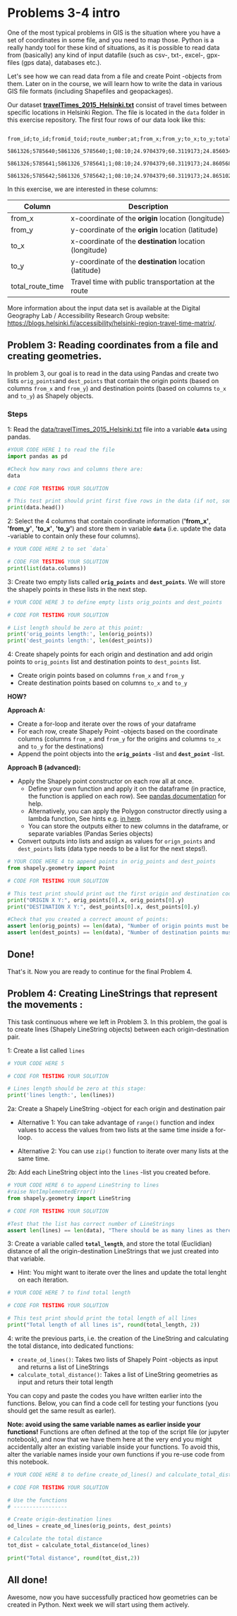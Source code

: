 # Problems 3-4 intro

One of the most typical problems in GIS is the situation where you have a set of coordinates in some file, and you need to map those. Python is a really handy tool for these kind of situations, as it is possible to read data from (basically) any kind of input datafile (such as csv-, txt-, excel-, gpx-files (gps data), databases etc.). 

Let's see how we can read data from a file and create Point -objects from them. Later on in the course, we will learn how to write the data in various GIS file formats (including Shapefiles and geopackages). 

Our dataset **[travelTimes_2015_Helsinki.txt](data/travelTimes_2015_Helsinki.txt)** consist of 
travel times between specific locations in Helsinki Region. The file is located in the `data` folder in this exercise repository. The first four rows of our data look like this:

```
   from_id;to_id;fromid_toid;route_number;at;from_x;from_y;to_x;to_y;total_route_time;route_time;route_distance
   5861326;5785640;5861326_5785640;1;08:10;24.9704379;60.3119173;24.8560344;60.399940599999994;125.0;99.0;22917.6
   5861326;5785641;5861326_5785641;1;08:10;24.9704379;60.3119173;24.8605682;60.4000135;123.0;102.0;23123.5
   5861326;5785642;5861326_5785642;1;08:10;24.9704379;60.3119173;24.865102;60.4000863;125.0;103.0;23241.3
```

In this exercise, we are interested in these columns:

| Column | Description |
|--------|-------------|
| from_x | x-coordinate of the **origin** location (longitude) |
| from_y | y-coordinate of the **origin** location (latitude) |
| to_x   | x-coordinate of the **destination** location (longitude)|
| to_y   | y-coordinate of the **destination** location (latitude) |
| total_route_time | Travel time with public transportation at the route |

More information about the input data set is available at the Digital Geography Lab / Accessibility Research Group  website: https://blogs.helsinki.fi/accessibility/helsinki-region-travel-time-matrix/.




## Problem 3: Reading coordinates from a file and creating geometries.

In problem 3, our goal is to read in the data using Pandas and create two lists `orig_points`and `dest_points` that contain the origin points (based on columns `from_x` and `from_y`) and destination points (based on columns `to_x` and `to_y`) as Shapely objects.

### Steps

1: Read the [data/travelTimes_2015_Helsinki.txt](data/travelTimes_2015_Helsinki.txt) file into a variable **`data`** using  pandas.



```python
#YOUR CODE HERE 1 to read the file
import pandas as pd 
```


```python
#Check how many rows and columns there are:
data
```


```python
# CODE FOR TESTING YOUR SOLUTION

# This test print should print first five rows in the data (if not, something is incorrect):
print(data.head())
```

2: Select the 4 columns that contain coordinate information (**'from_x'**, **'from_y'**, **'to_x'**, **'to_y'**) and store them in variable **`data`** (i.e. update the data -variable  to contain only these four columns).



```python
# YOUR CODE HERE 2 to set `data`
```


```python
# CODE FOR TESTING YOUR SOLUTION
print(list(data.columns))
```

3: Create two empty lists called **`orig_points`** and **`dest_points`**. We will store the shapely points in these lists in the next step.


```python
# YOUR CODE HERE 3 to define empty lists orig_points and dest_points
```


```python
# CODE FOR TESTING YOUR SOLUTION

# List length should be zero at this point:
print('orig_points length:', len(orig_points))
print('dest_points length:', len(dest_points))
```

4: Create shapely points for each origin and destination and add origin points to `orig_points` list and destination points to `dest_points` list.

- Create origin points based on columns `from_x` and `from_y`
- Create destination points based on columns `to_x` and `to_y`

**HOW?**

**Approach A:** 

- Create a for-loop and iterate over the rows of your dataframe
- For each row, create Shapely Point -objects based on the coordinate columns (columns `from_x` and `from_y` for the origins and columns `to_x` and `to_y` for the destinations)
- Append the point objects into the **`orig_points`** -list and **`dest_point`** -list.

**Approach B (advanced):**
- Apply the Shapely point constructor on each row all at once. 
    - Define your own function and apply it on the dataframe (in practice, the function is applied on each row). See [pandas documentation](https://pandas.pydata.org/pandas-docs/stable/reference/api/pandas.DataFrame.apply.html) for help.
    - Alternatively, you can apply the Polygon constructor directly using a lambda function, See hints e.g. [in here](https://towardsdatascience.com/apply-and-lambda-usage-in-pandas-b13a1ea037f7).
    - You can store the outputs either to new columns in the dataframe, or separate variables (Pandas Series objects)
- Convert outputs into lists and assign as values for `orign_points` and `dest_points` lists (data type needs to be a list for the next steps!).





```python
# YOUR CODE HERE 4 to append points in orig_points and dest_points
from shapely.geometry import Point
```

```python
# CODE FOR TESTING YOUR SOLUTION

# This test print should print out the first origin and destination coordinates in the two lists:
print("ORIGIN X Y:", orig_points[0].x, orig_points[0].y)
print("DESTINATION X Y:", dest_points[0].x, dest_points[0].y)

#Check that you created a correct amount of points:
assert len(orig_points) == len(data), "Number of origin points must be the same as number of rows in the original file"
assert len(dest_points) == len(data), "Number of destination points must be the same as number of rows in the original file"
```

## Done!

That's it. Now you are ready to continue for the final Problem 4.

## Problem 4: Creating LineStrings that represent the movements :

This task continuous where we left in Problem 3. In this problem, the goal is to create lines (Shapely LineString objects) between each origin-destination pair.
   
1: Create a list called `lines`

```python
# YOUR CODE HERE 5
```

```python
# CODE FOR TESTING YOUR SOLUTION

# Lines length should be zero at this stage:
print('lines length:', len(lines))
```

2a: Create a Shapely LineString -object for each origin and destination pair

  - Alternative 1: You can take advantage of `range()` function and index values to access the values from two lists at the same time inside a for-loop.
     
  - Alternative 2: You can use `zip()` function to iterate over many lists at the same time. 
  
2b: Add each LineString object into the `lines` -list you created before.



```python
# YOUR CODE HERE 6 to append LineString to lines
#raise NotImplementedError()
from shapely.geometry import LineString
```


```python
# CODE FOR TESTING YOUR SOLUTION

#Test that the list has correct number of LineStrings
assert len(lines) == len(data), "There should be as many lines as there are rows in the original data"
```

3: Create a variable called **`total_length`**, and store the total (Euclidian) distance of all the origin-destination LineStrings that we just created into that variable.

  - Hint: You might want to iterate over the lines and update the total lenght on each iteration.


```python
# YOUR CODE HERE 7 to find total length
```


```python
# CODE FOR TESTING YOUR SOLUTION

# This test print should print the total length of all lines
print("Total length of all lines is", round(total_length, 2))
```

4: write the previous parts, i.e. the creation of the LineString and calculating the total distance, into dedicated functions:  

- `create_od_lines()`: Takes two lists of Shapely Point -objects as input and returns a list of LineStrings
- `calculate_total_distance()`: Takes a list of LineString geometries as input and returs their total length

You can copy and paste the codes you have written earlier into the functions. Below, you can find a code cell for testing your functions (you should get the same result as earler).

**Note: avoid using the same variable names as earlier inside your functions!** Functions are often defined at the top of the script file (or jupyter notebook), and now that we have them here at the very end you might accidentally alter an existing variable inside your functions. To avoid this, alter the variable names inside your own functions if you re-use code from this notebook. 


```python
# YOUR CODE HERE 8 to define create_od_lines() and calculate_total_distance()
```


```python
# CODE FOR TESTING YOUR SOLUTION

# Use the functions
# -----------------

# Create origin-destination lines
od_lines = create_od_lines(orig_points, dest_points)

# Calculate the total distance
tot_dist = calculate_total_distance(od_lines)

print("Total distance", round(tot_dist,2))
```


## All done!

Awesome, now you have successfully practiced how geometries can be created in Python. Next week we will start using them actively.


```python

```
